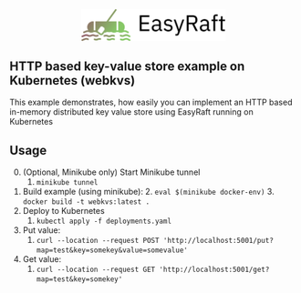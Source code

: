 <p align="center">
<img src="https://github.com/ksrichard/easyraft/raw/main/logo.png" width="50%">
</p>

HTTP based key-value store example on Kubernetes (webkvs)
---
This example demonstrates, how easily you can implement an HTTP based in-memory distributed
key value store using EasyRaft running on Kubernetes

Usage
---
0. (Optional, Minikube only) Start Minikube tunnel
   1. ``minikube tunnel``
1. Build example (using minikube):
   2. ``eval $(minikube docker-env)``
   3. ``docker build -t webkvs:latest .``
2. Deploy to Kubernetes
   1. ``kubectl apply -f deployments.yaml``
3. Put value:
   1. ``curl --location --request POST 'http://localhost:5001/put?map=test&key=somekey&value=somevalue'``
4. Get value:
   1. ``curl --location --request GET 'http://localhost:5001/get?map=test&key=somekey'``